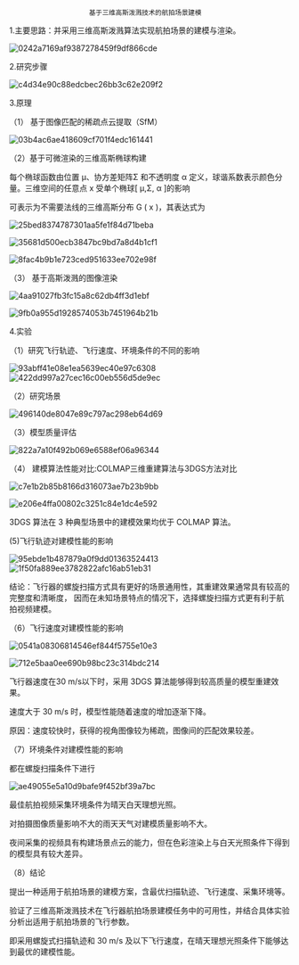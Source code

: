                         基于三维高斯泼溅技术的航拍场景建模

1.主要思路：并采用三维高斯泼溅算法实现航拍场景的建模与渲染。

![0242a7169af9387278459f9df866cde](https://github.com/user-attachments/assets/d0dedba8-ad1a-4545-86d4-b568f036f6cb)


2.研究步骤

![c4d34e90c88edcbec26bb3c62e209f2](https://github.com/user-attachments/assets/f55f2487-3abc-4041-ba4d-ba3d655ccf4b)

3.原理

（1） 基于图像匹配的稀疏点云提取（SfM）

![03b4ac6ae418609cf701f4edc161441](https://github.com/user-attachments/assets/f37350db-e9fc-4d86-b252-4d20a1c29113)



（2）基于可微渲染的三维高斯椭球构建

每个椭球函数由位置 μ、协方差矩阵Σ 和不透明度 α 定义，球谐系数表示颜色分量。三维空间的任意点 x 受单个椭球[ μ,Σ, α ]的影响

可表示为不需要法线的三维高斯分布 G ( x )，其表达式为

![25bed8374787301aa5fe1f84d71beba](https://github.com/user-attachments/assets/1ed2fe5f-5673-466e-9be6-1efeec15312e)


![35681d500ecb3847bc9bd7a8d4b1cf1](https://github.com/user-attachments/assets/d3e593f6-28e6-4a18-a010-8c05208189ef)

![8fac4b9b1e723ced951633ee702e98f](https://github.com/user-attachments/assets/57570639-40d4-423a-ae39-17e30397eabe)

（3） 基于高斯泼溅的图像渲染


![4aa91027fb3fc15a8c62db4ff3d1ebf](https://github.com/user-attachments/assets/e4bc761a-7c4c-4671-9ee9-f9aac21bdc38)

![9fb0a955d1928574053b7451964b21b](https://github.com/user-attachments/assets/bb063cd8-d049-411f-98ad-316d46d8af8f)

4.实验

（1）研究飞行轨迹、飞行速度、环境条件的不同的影响

![93abff41e08e1ea5639ec40e97c6308](https://github.com/user-attachments/assets/3fe727d5-2497-4537-b1e5-afc1c5196793)
![422dd997a27cec16c00eb556d5de9ec](https://github.com/user-attachments/assets/c253ee09-a006-4fbf-be0c-327d164b8a44)


（2）研究场景

![496140de8047e89c797ac298eb64d69](https://github.com/user-attachments/assets/45f33731-733b-40e2-a464-bb369b58d9a6)


（3）模型质量评估

![822a7a10f492b069e6588ef06a96344](https://github.com/user-attachments/assets/4f768aa3-faa2-4097-a2ab-8c535da903ba)

（4） 建模算法性能对比:COLMAP三维重建算法与3DGS方法对比

![c7e1b2b85b8166d316073ae7b23b9bb](https://github.com/user-attachments/assets/ca71ff56-41a8-430a-92d6-b6b6d639a810)

![e206e4ffa00802c3251c84e1dc4e592](https://github.com/user-attachments/assets/a0d003f8-6c4e-4de4-993f-94c77f1aaa74)

3DGS 算法在 3 种典型场景中的建模效果均优于 COLMAP 算法。


(5)飞行轨迹对建模性能的影响

![95ebde1b487879a0f9dd01363524413](https://github.com/user-attachments/assets/d34adbe5-ba6b-49b5-bc4d-e4b928024287)
![1f50fa889ee3782822afc16ab51eb31](https://github.com/user-attachments/assets/72d01606-55e0-4c90-8ce0-6878f1505005)

结论：飞行器的螺旋扫描方式具有更好的场景通用性，其重建效果通常具有较高的完整度和清晰度，
因而在未知场景特点的情况下，选择螺旋扫描方式更有利于航拍视频建模。

（6）飞行速度对建模性能的影响

![0541a08306814546ef844f5755e10e3](https://github.com/user-attachments/assets/fa4cc7c3-4f7d-482b-8cb6-227ac3874948)


![712e5baa0ee690b98bc23c314bdc214](https://github.com/user-attachments/assets/a9257b89-ce48-4e5e-ab55-336e95716090)

飞行器速度在30 m/s以下时，采用 3DGS 算法能够得到较高质量的模型重建效果。

速度大于 30 m/s 时，模型性能随着速度的增加逐渐下降。

原因：速度较快时，获得的视角图像较为稀疏，图像间的匹配效果较差。


（7）环境条件对建模性能的影响

都在螺旋扫描条件下进行

![ae49055e5a10d9bafe9f452bf39a7bc](https://github.com/user-attachments/assets/3dacb527-7c43-40e8-a8d2-2cfe3f8faee3)

最佳航拍视频采集环境条件为晴天白天理想光照。

对拍摄图像质量影响不大的雨天天气对建模质量影响不大。

夜间采集的视频具有构建场景点云的能力，但在色彩渲染上与白天光照条件下得到的模型具有较大差异。


（8）结论

提出一种适用于航拍场景的建模方案，含最优扫描轨迹、飞行速度、采集环境等。

验证了三维高斯泼溅技术在飞行器航拍场景建模任务中的可用性，并结合具体实验分析出适用于航拍场景的飞行参数。

即采用螺旋式扫描轨迹和 30 m/s 及以下飞行速度，在晴天理想光照条件下能够达到最优的建模性能。


